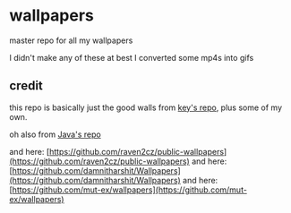 # wallpapers

master repo for all my wallpapers

I didn't make any of these
at best I converted some mp4s into gifs

## credit

this repo is basically just the good walls from [key's repo](https://github.com/dharmx/lambda-wallpapers),
plus some of my own.

oh also from [Java's repo](https://github.com/JavaCafe01/wallpapers)

and here:
[https://github.com/raven2cz/public-wallpapers](https://github.com/raven2cz/public-wallpapers)
and here:
[https://github.com/damnitharshit/Wallpapers](https://github.com/damnitharshit/Wallpapers)
and here:
[https://github.com/mut-ex/wallpapers](https://github.com/mut-ex/wallpapers)
